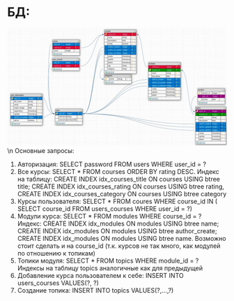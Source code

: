 # БД:
![схема](db.jpg) \n
Основные запросы:
1. Авторизация: SELECT password FROM users WHERE user_id = ?
2. Все курсы: SELECT * FROM courses ORDER BY rating DESC. Индекс на таблицу: CREATE INDEX idx_courses_title ON courses USING btree title; CREATE INDEX idx_courses_rating ON courses USING btree rating, CREATE INDEX idx_courses_category ON courses USING btree category
3. Курсы пользователя: SELECT * FROM coures WHERE course_id IN ( SELECT course_id FROM users_courses WHERE user_id = ?) 
4. Модули курса: SELECT * FROM modules WHERE course_id = ? Индекс: CREATE INDEX idx_modules ON modules USING btree name; CREATE INDEX idx_modules ON modules USING btree author_create; CREATE INDEX idx_modules ON modules USING btree name. Возможно стоит сделать и на course_id (т.к. курсов не так много, как модулей по отношению к топикам)
5. Топики модуля: SELECT * FROM topics WHERE module_id = ? Индексы на таблицу topics аналогичные как для предыдущей
6. Добавление курса пользователем к себе: INSERT INTO users_courses VALUES(?, ?)
7. Создание топика: INSERT INTO topics VALUES(?,...,?)
